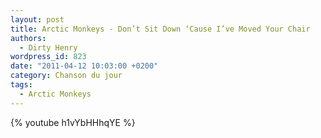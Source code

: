 ```yaml
---
layout: post
title: Arctic Monkeys - Don’t Sit Down ‘Cause I’ve Moved Your Chair
authors:
  - Dirty Henry
wordpress_id: 823
date: "2011-04-12 10:03:00 +0200"
category: Chanson du jour
tags:
  - Arctic Monkeys
---
```


{% youtube h1vYbHHhqYE %}
